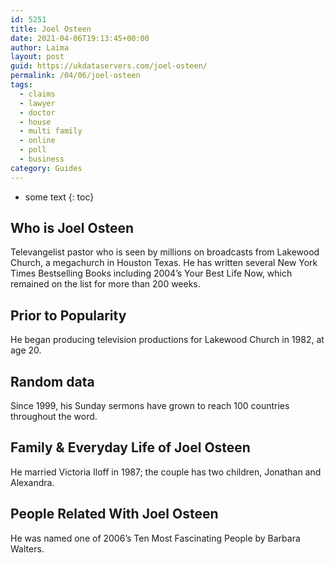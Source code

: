```yaml
---
id: 5251
title: Joel Osteen
date: 2021-04-06T19:13:45+00:00
author: Laima
layout: post
guid: https://ukdataservers.com/joel-osteen/
permalink: /04/06/joel-osteen
tags:
  - claims
  - lawyer
  - doctor
  - house
  - multi family
  - online
  - poll
  - business
category: Guides
---
```


* some text
{: toc}


## Who is Joel Osteen
                  
                  
                  
Televangelist pastor who is seen by millions on broadcasts from Lakewood Church, a megachurch in Houston Texas. He has written several New York Times Bestselling Books including 2004&#8217;s Your Best Life Now, which remained on the list for more than 200 weeks.
                  
              
            
              
            
                
                
                
## Prior to Popularity
                  
                  
                  
He began producing television productions for Lakewood Church in 1982, at age 20.
                  
              
            
              
            
                
                
                
## Random data
                  
                  
                  
Since 1999, his Sunday sermons have grown to reach 100 countries throughout the word.
                  
              
            
              
            
                
                
                
## Family & Everyday Life of Joel Osteen
                  
                  
                  
He married Victoria Iloff in 1987; the couple has two children, Jonathan and Alexandra.
                  
              
            
              
            
                
                
                
## People Related With Joel Osteen
                  
                  
                  
He was named one of 2006&#8217;s Ten Most Fascinating People by Barbara Walters.
                  
              
            
              
            
                
              
            
              
              
            
            
              
            
          
          
          